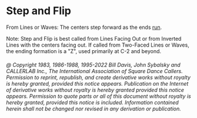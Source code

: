 
# Step and Flip

From Lines or Waves: The centers step forward as the ends [run](../b2/run.md).

Note: Step and Flip is best called from Lines Facing Out or
from Inverted Lines with the centers facing out. If called
from Two-Faced Lines or Waves, the ending formation is a
"Z", used primarily at C-2 and beyond.

###### @ Copyright 1983, 1986-1988, 1995-2022 Bill Davis, John Sybalsky and CALLERLAB Inc., The International Association of Square Dance Callers. Permission to reprint, republish, and create derivative works without royalty is hereby granted, provided this notice appears. Publication on the Internet of derivative works without royalty is hereby granted provided this notice appears. Permission to quote parts or all of this document without royalty is hereby granted, provided this notice is included. Information contained herein shall not be changed nor revised in any derivation or publication.
